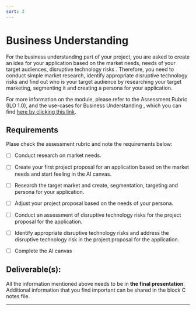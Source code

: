 ```yaml
---
sort: 3
---
```


# __Business Understanding__

For the business understanding part of your project, you are asked to create an idea for your application based on the market needs, needs of your target audiences, disruptive technology risks . Therefore, you need to conduct simple market research, identify appropriate disruptive technology risks and find out who is your target audience by researching your target marketing, segmenting it and creating a persona for your application.  

For more information on the module, please refer to the Assessment Rubric (ILO 1.0), and the use-cases for Business Understanding , which you can find [here by clicking this link](https://adsai.buas.nl/Study%20Content/Business%20Understanding/BusinessUnderstandingUseCases.html). 

## __Requirements__

Plase check the assessment rubric and note the requirements below: 

- [ ] Conduct research on market needs. 

- [ ] Create your first project proposal for an application based on the market needs and start feeling in the AI canvas.

- [ ] Research the target market and create, segmentation, targeting and persona for your application. 

- [ ] Adjust your project proposal based on the needs of your persona.

- [ ] Conduct an assessment of disruptive technology risks for the project proposal for the application.

- [ ] Identify appropriate disruptive technology risks and address the disruptive technology risk in the project proposal for the application. 

- [ ] Complete the AI canvas



## __Deliverable(s):__

All the information mentioned above needs to be in __the final presentation__. Additional information that you find important can be shared in the block C notes file.

***